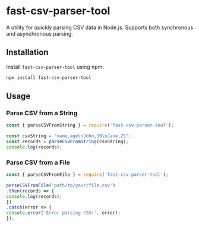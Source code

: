 # fast-csv-parser-tool

A utility for quickly parsing CSV data in Node.js. Supports both synchronous and asynchronous parsing.

## Installation

Install `fast-csv-parser-tool` using npm:

```bash
npm install fast-csv-parser-tool
```

## Usage

### Parse CSV from a String

```javascript
const { parseCSVFromString } = require('fast-csv-parser-tool');

const csvString = "name,age\nJohn,30\nJane,25";
const records = parseCSVFromString(csvString);
console.log(records);
```

### Parse CSV from a File

```javascript
const { parseCSVFromFile } = require('fast-csv-parser-tool');

parseCSVFromFile('path/to/your/file.csv')
.then(records => {
console.log(records);
})
.catch(error => {
console.error('Error parsing CSV:', error);
});
```
